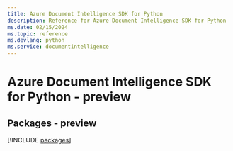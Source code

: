 ```yaml
---
title: Azure Document Intelligence SDK for Python
description: Reference for Azure Document Intelligence SDK for Python
ms.date: 02/15/2024
ms.topic: reference
ms.devlang: python
ms.service: documentintelligence
---
```

# Azure Document Intelligence SDK for Python - preview
## Packages - preview
[!INCLUDE [packages](document-intelligence-index.md)]
